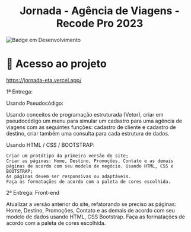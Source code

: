 <h1 align="center"> Jornada - Agência de Viagens - Recode Pro 2023 </h1>

![Badge em Desenvolvimento](http://img.shields.io/static/v1?label=STATUS&message=EM%20DESENVOLVIMENTO&color=GREEN&style=for-the-badge)

# 📁 Acesso ao projeto
https://jornada-eta.vercel.app/

1ª Entrega:


Usando Pseudocódigo: 

Usando conceitos de programação estruturada (Vetor), criar em pseudocódigo um menu para simular um cadastro para uma agência de viagens com as seguintes funções: cadastro de cliente e cadastro de destino, criar também uma consulta para cada estrutura de dados. 


Usando HTML / CSS / BOOTSTRAP: 

    Criar um protótipo da primeira versão do site; 
    Criar as páginas: Home, Destino, Promoções, Contato e as demais páginas de acordo com seu modelo de negócio. Usando HTML, CSS e BOOTSTRAP; 
    As páginas devem ser responsivas ou adaptáveis. 
    Faça as formatações de acordo com a paleta de cores escolhida. 

2ª Entrega:
Front-end 

 
Atualizar a versão anterior do site, refatorando se preciso as páginas: Home, Destino, Promoções, Contato e as demais de acordo com seu modelo de dados usando HTML, CSS Bootstrap. 
Faça as formatações de acordo com a paleta de cores escolhida. 

 

